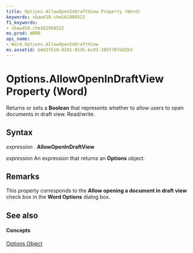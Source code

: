 ```yaml
---
title: Options.AllowOpenInDraftView Property (Word)
keywords: vbawd10.chm162988522
f1_keywords:
- vbawd10.chm162988522
ms.prod: WORD
api_name:
- Word.Options.AllowOpenInDraftView
ms.assetid: bdd1fb10-8291-81d5-bc82-385f707dd2b3
---
```



# Options.AllowOpenInDraftView Property (Word)

Returns or sets a  **Boolean** that represents whether to allow users to open documents in draft view. Read/write.


## Syntax

 _expression_ . **AllowOpenInDraftView**

 _expression_ An expression that returns an **Options** object.


## Remarks

This property corresponds to the  **Allow opening a document in draft view** check box in the **Word Options** dialog box.


## See also


#### Concepts


[Options Object](options-object-word.md)

